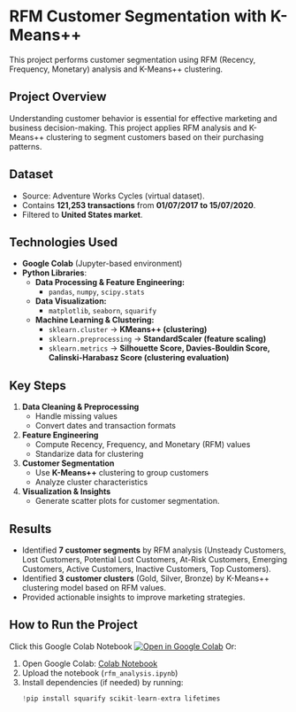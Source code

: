 # RFM Customer Segmentation with K-Means++
This project performs customer segmentation using RFM (Recency, Frequency, Monetary) analysis and K-Means++ clustering.

## Project Overview
Understanding customer behavior is essential for effective marketing and business decision-making. This project applies RFM analysis and K-Means++ clustering to segment customers based on their purchasing patterns.
## Dataset
- Source: Adventure Works Cycles (virtual dataset).
- Contains **121,253 transactions** from **01/07/2017 to 15/07/2020**.
- Filtered to **United States market**.
## Technologies Used
- **Google Colab** (Jupyter-based environment)
- **Python Libraries**:
  - **Data Processing & Feature Engineering:**
    - `pandas`, `numpy`, `scipy.stats`
  - **Data Visualization:**
    - `matplotlib`, `seaborn`, `squarify`
  - **Machine Learning & Clustering:**
    - `sklearn.cluster` → **KMeans++ (clustering)**
    - `sklearn.preprocessing` → **StandardScaler (feature scaling)**
    - `sklearn.metrics` → **Silhouette Score, Davies-Bouldin Score, Calinski-Harabasz Score (clustering evaluation)**
  
## Key Steps
1. **Data Cleaning & Preprocessing**
   - Handle missing values
   - Convert dates and transaction formats
2. **Feature Engineering**
   - Compute Recency, Frequency, and Monetary (RFM) values
   - Standarize data for clustering
3. **Customer Segmentation**
   - Use **K-Means++** clustering to group customers
   - Analyze cluster characteristics
4. **Visualization & Insights**
   - Generate scatter plots for customer segmentation.

## Results
- Identified **7 customer segments** by RFM analysis (Unsteady Customers, Lost Customers, Potential Lost Customers, At-Risk Customers, Emerging Customers, Active Customers, Inactive Customers, Top Customers).
- Identified **3 customer clusters** (Gold, Silver, Bronze) by K-Means++ clustering model based on RFM values.
- Provided actionable insights to improve marketing strategies.

## How to Run the Project
Click this Google Colab Notebook
[![Open in Google Colab](https://colab.research.google.com/assets/colab-badge.svg)](https://colab.research.google.com/drive/1OKcdIpSASCmx8LGRgdIkYl9l6oUbe4BR?usp=sharing)
Or:
1. Open Google Colab: [Colab Notebook](https://colab.research.google.com/)
2. Upload the notebook (`rfm_analysis.ipynb`)
3. Install dependencies (if needed) by running:
   ```python
   !pip install squarify scikit-learn-extra lifetimes
